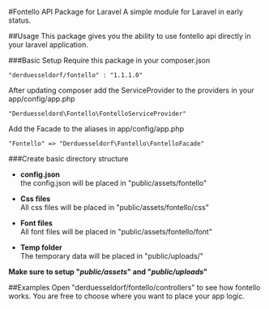 #Fontello API Package for Laravel 
A simple module for Laravel in early status. 

##Usage
This package gives you the ability to use fontello api directly in your laravel application. 

###Basic Setup
Require this package in your composer.json 

`"derduesseldorf/fontello" : "1.1.1.0"`

After updating composer add the ServiceProvider to the providers in your app/config/app.php 

`"Derduesseldord\Fontello\FontelloServiceProvider"`

Add the Facade to the aliases in app/config/app.php 

`"Fontello" => "Derduesseldorf\Fontello\FontelloFacade"`

###Create basic directory structure

+ **config.json**  
the config.json will be placed in "public/assets/fontello"

+ **Css files**  
All css files will be placed in "public/assets/fontello/css"

+ **Font files**  
All font files will be placed in "public/assets/fontello/font"

+ **Temp folder**  
The temporary data will be placed in "public/uploads/"

**Make sure to setup "*public/assets*" and "*public/uploads*"**

##Examples 
Open "derduesseldorf/fontello/controllers" to see how fontello works. You are free to choose where you want to place your app logic. 





